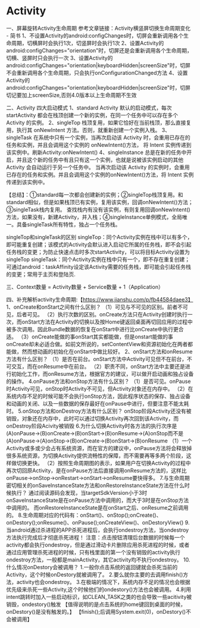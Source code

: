 # Activity
一、屏幕旋转Activity生命周期
  参考文章链接：Activity横竖屏切换生命周期变化 - 简书
  1、不设置Activity的android:configChanges时，切屏会重新调用各个生命周期，切横屏时会执行1次，切竖屏时会执行1次
  2、设置Activity的android:configChanges="orientation"时，切屏还是会重新调用各个生命周期，切横、竖屏时只会执行一次
  3、设置Activity的android:configChanges="orientation|keyboardHidden|screenSize"时，切屏不会重新调用各个生命周期，只会执行onConfigurationChanged方法
  4、设置Activity的android:configChanges="orientation|keyboardHidden|screenSize"时，切屏切记要加上screenSize,否则4.0版本以上生命周期不生效

二、Activity 四大启动模式
  1、standard
     Activity 默认的启动模式，每次 startActivity 都会在栈顶创建一个新的实例，在同一个任务中可以存在多个Activity 的实例。
  2、singleTop
     栈顶复用，如果它恰好在当前栈顶，那么直接复用，执行其 onNewIntent 方法。否则，就重新创建一个实例入栈。
  3、singleTask
    在系统中只有一个实例，当再次启动该 Activity 时，会重用已存在的任务和实例，并且会调用这个实例的 onNewIntent()方法，
    将 Intent 实例传递到该实例中。刷新Activity:onNewIntent()
  4、singleInstance
    总是在新的任务中开启，并且这个新的任务中有且只有这一个实例，也就是说被该实例启动的其他 Activity 会自动运行于另一个任务中。
    当再次启动该 Activity 的实例时，会重用已存在的任务和实例。并且会调用这个实例的onNewIntent()方法，将 Intent 实例传递到该实例中。

  【总结】：①standard每一次都会创建新的实例；②singleTop栈顶复用。和standard相似，但是如果栈顶已有实例，复用该实例，回调onNewIntent()方法；③singleTask栈内复用。
  查找栈内有没有该实例，有则复用回调onNewIntent()方法，如果没有，新建Activity，并入栈；④singleInstance单例模式，全局唯一。具备singleTask所有特性，独占一个任务栈。

  singleTop和singleTask的区别
  singleTop：同个Activity实例在栈中可以有多个，即可能重复创建；该模式的Activity会默认进入启动它所属的任务栈，即不会引起任务栈的变更；为防止快速点击时多次startActivity，可以将目标Activity设置为singleTop
  singleTask：同个Activity实例在栈中只有一个，即不存在重复创建；可通过android：taskAffinity设定该Activity需要的任务栈，即可能会引起任务栈的变更；常用于主页和登陆页.

三、Context数量 = Activity数量 + Service数量 + 1（Application）

四、补充解析activity生命周期:【https://www.jianshu.com/p/fb44584daee3】
   1、onCreate和onStart之间有什么区别？
     （1）可见与不可见的区别。前者不可见，后者可见。
     （2）执行次数的区别。onCreate方法只在Activity创建时执行一次，而onStart方法在Activity的切换以及按Home键返回桌面再切回应用的过程中被多次调用。因此Bundle数据的恢复在onStart中进行比onCreate中执行更合适。
     （3）onCreate能做的事onStart其实都能做，但是onstart能做的事onCreate却未必适合做。如前文所说的，setContentView和资源初始化在两者都能做，然而想动画的初始化在onStart中做比较好。
   2、onStart方法和onResume方法有什么区别？
     （1）是否在前台。onStart方法中Activity可见但不在前台，不可交互，而在onResume中在前台。
     （2）职责不同，onStart方法中主要还是进行初始化工作，而onResume方法，根据官方的建议，可以做开启动画和独占设备的操作。
   4.onPause方法和onStop方法有什么区别？
     （1）是否可见。onPause时Activity可见，onStop时Activity不可见，但Activity对象还在内存中。
     （2）在系统内存不足的时候可能不会执行onStop方法，因此程序状态的保存、独占设备和动画的关闭、以及一些数据的保存最好在onPause中进行，但要注意不能太耗时。
   5.onStop方法和onDestroy方法有什么区别？
     onStop阶段Activity还没有被销毁，对象还在内存中，此时可以通过切换Activity再次回到该Activity，而onDestroy阶段Acivity被销毁
   6.为什么切换Activity时各方法的执行次序是(A)onPause→(B)onCreate→(B)onStart→(B)onResume→(A)onStop而不是(A)onPause→(A)onStop→(B)onCreate→(B)onStart→(B)onResume
     （1）一个Activity或多或少会占有系统资源，而在官方的建议中，onPause方法将会释放掉很多系统资源，为切换Activity提供流畅性的保障，而不需要再等多两个阶段，这样做切换更快。
     （2）按照生命周期图的表示，如果用户在切换Activity的过程中再次切回原Activity，是在onPause方法后直接调用onResume方法的，这样比onPause→onStop→onRestart→onStart→onResume要快得多。
   7.与生命周期密切相关的onSaveInstanceState方法和onRestoreInstanceState方法在什么时候执行？
     通过阅读源码会发现，当targetSdkVersion小于3时onSaveInstanceState是在onPause方法中调用的，而大于3时是在onStop方法中调用的。
     而onRestoreInstanceState是在onStart之后、onResume之前调用的。
   8.生命周期对应的代码有：onStart()、onStop();onCreate()、onDestory();onResume()、onPause();onCreateView()、onDestoryView()
   9.当android通过杀进程的APP杀死进程后，会执行ondestroy方法，当ondestroy方法执行完成后才彻底杀死进程！
     注意：点击按钮清理后台数据的时候每一个activity都会执行ondestroy，但是通过滑动卡片删除应用杀死进程的时候，或者通过应用管理杀死进程的时候，只有栈里面的第一个没有销毁的activity执行ondestroy方法，一般都是mainActivity，其它activity均不执行ondestroy。
   10.什么情况onDestory会被调用？
     1.一般你点击系统的返回键就会杀死当前的Activity，这个时候onDestory就被调用了。
     2.要么就你主要的去调用finish()方法，activity也会ondestroy。
     3.在极端的情况下，系统内存不足的情况也会根据优先级来杀死一些Activity,这个时候他们的ondestory()方法也会被调用。
     4.利用intent跳转时加入一些启动标识，如CLEAN_TASK之类的也会导致一些acitivity被销毁，ondestory()触发
     【值得说明的是点击系统的home键回到桌面的时候，onDestory()是没有触发的。】
     【finish();后调用System.exit(0)，onDestory()不会被调用】
